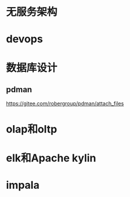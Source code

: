 # 无服务架构



# devops





# 数据库设计

## pdman

https://gitee.com/robergroup/pdman/attach_files



# olap和oltp



# elk和Apache kylin

# impala





